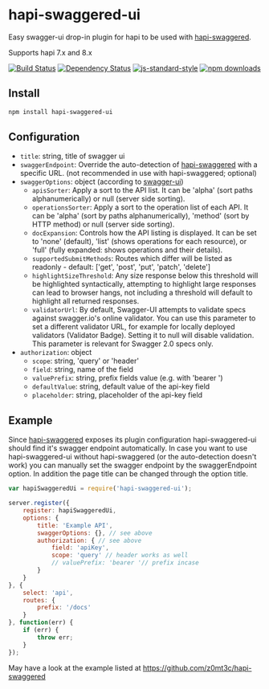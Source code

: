 # hapi-swaggered-ui
Easy swagger-ui drop-in plugin for hapi to be used with [hapi-swaggered](https://github.com/z0mt3c/hapi-swaggered).

Supports hapi 7.x and 8.x

[![Build Status](https://img.shields.io/travis/z0mt3c/hapi-swaggered-ui/master.svg)](https://travis-ci.org/z0mt3c/hapi-swaggered-ui)
[![Dependency Status](https://img.shields.io/gemnasium/z0mt3c/hapi-swaggered-ui.svg)](https://gemnasium.com/z0mt3c/hapi-swaggered-ui)
[![js-standard-style](https://img.shields.io/badge/code%20style-standard-brightgreen.svg?style=flat)](https://github.com/feross/standard)
[![npm downloads](https://img.shields.io/npm/dm/hapi-swaggered-ui.svg)](https://www.npmjs.com/package/hapi-swaggered-ui)

## Install
```bash
npm install hapi-swaggered-ui
```

## Configuration
* `title`: string, title of swagger ui
* `swaggerEndpoint`: Override the auto-detection of [hapi-swaggered](https://github.com/z0mt3c/hapi-swaggered) with a specific URL. (not recommended in use with hapi-swaggered; optional)
* `swaggerOptions`: object (according to [swagger-ui](https://github.com/swagger-api/swagger-ui#parameters))
  * `apisSorter`: Apply a sort to the API list. It can be 'alpha' (sort paths alphanumerically) or null (server side sorting).
  * `operationsSorter`: Apply a sort to the operation list of each API. It can be 'alpha' (sort by paths alphanumerically), 'method' (sort by HTTP method) or null (server side sorting).
  * `docExpansion`: Controls how the API listing is displayed. It can be set to 'none' (default), 'list' (shows operations for each resource), or 'full' (fully expanded: shows operations and their details).
  * `supportedSubmitMethods`: Routes which differ will be listed as readonly - default: ['get', 'post', 'put', 'patch', 'delete']
  * `highlightSizeThreshold`: Any size response below this threshold will be highlighted syntactically, attempting to highlight large responses can lead to browser hangs, not including a threshold will default to highlight all returned responses.
  * `validatorUrl`: By default, Swagger-UI attempts to validate specs against swagger.io's online validator. You can use this parameter to set a different validator URL, for example for locally deployed validators (Validator Badge). Setting it to null will disable validation. This parameter is relevant for Swagger 2.0 specs only.
* `authorization`: object
  * `scope`: string, 'query' or 'header'
  * `field`: string, name of the field
  * `valuePrefix`: string, prefix fields value (e.g. with 'bearer ')
  * `defaultValue`: string, default value of the api-key field
  * `placeholder`: string, placeholder of the api-key field


## Example
Since [hapi-swaggered](https://github.com/z0mt3c/hapi-swaggered) exposes its plugin configuration hapi-swaggered-ui should find it's swagger endpoint automatically. In case you want to use hapi-swaggered-ui without hapi-swaggered (or the auto-detection doesn't work) you can manually set the swagger endpoint by the swaggerEndpoint option. In addition the page title can be changed through the option title.

```js
var hapiSwaggeredUi = require('hapi-swaggered-ui');

server.register({
	register: hapiSwaggeredUi,
	options: {
		title: 'Example API',
		swaggerOptions: {}, // see above
		authorization: { // see above
			field: 'apiKey',
			scope: 'query' // header works as well
			// valuePrefix: 'bearer '// prefix incase
		}
	}
}, {
	select: 'api',
	routes: {
		prefix: '/docs'
	}
}, function(err) {
	if (err) {
		throw err;
	}
});
```

May have a look at the example listed at https://github.com/z0mt3c/hapi-swaggered

